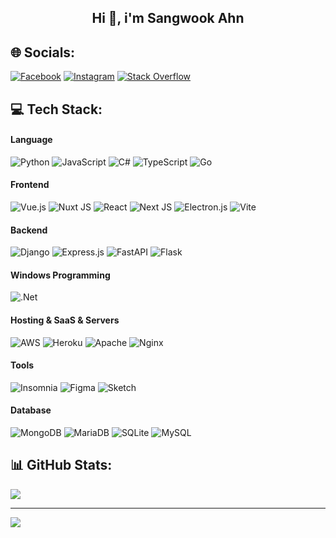 <h2 align="center">Hi 👋, i'm Sangwook Ahn</h3>


## 🌐 Socials:
[![Facebook](https://img.shields.io/badge/Facebook-%231877F2.svg?logo=Facebook&logoColor=white)](https://facebook.com/sangwook924) [![Instagram](https://img.shields.io/badge/Instagram-%23E4405F.svg?logo=Instagram&logoColor=white)](https://instagram.com/vvook924) [![Stack Overflow](https://img.shields.io/badge/-Stackoverflow-FE7A16?logo=stack-overflow&logoColor=white)](https://stackoverflow.com/users/sangwook.ahn) 

## 💻 Tech Stack:

#### Language
![Python](https://img.shields.io/badge/python-3670A0?style=for-the-badge&logo=python&logoColor=ffdd54)
![JavaScript](https://img.shields.io/badge/javascript-%23323330.svg?style=for-the-badge&logo=javascript&logoColor=%23F7DF1E)
![C#](https://img.shields.io/badge/c%23-%23239120.svg?style=for-the-badge&logo=csharp&logoColor=white)
![TypeScript](https://img.shields.io/badge/typescript-%23007ACC.svg?style=for-the-badge&logo=typescript&logoColor=white)
![Go](https://img.shields.io/badge/go-%2300ADD8.svg?style=for-the-badge&logo=go&logoColor=white)


#### Frontend
![Vue.js](https://img.shields.io/badge/vue.js-%2335495e.svg?style=for-the-badge&logo=vuedotjs&logoColor=%234FC08D) ![Nuxt JS](https://img.shields.io/badge/Nuxt-002E3B?style=for-the-badge&logo=nuxt.js&logoColor=#00DC82) 
![React](https://img.shields.io/badge/react-%2320232a.svg?style=for-the-badge&logo=react&logoColor=%2361DAFB) ![Next JS](https://img.shields.io/badge/Next-black?style=for-the-badge&logo=next.js&logoColor=white)
![Electron.js](https://img.shields.io/badge/Electron-191970?style=for-the-badge&logo=Electron&logoColor=white) ![Vite](https://img.shields.io/badge/vite-%23646CFF.svg?style=for-the-badge&logo=vite&logoColor=white) 

#### Backend
![Django](https://img.shields.io/badge/django-%23092E20.svg?style=for-the-badge&logo=django&logoColor=white)
![Express.js](https://img.shields.io/badge/express.js-%23404d59.svg?style=for-the-badge&logo=express&logoColor=%2361DAFB)
![FastAPI](https://img.shields.io/badge/FastAPI-005571?style=for-the-badge&logo=fastapi) ![Flask](https://img.shields.io/badge/flask-%23000.svg?style=for-the-badge&logo=flask&logoColor=white)

#### Windows Programming
![.Net](https://img.shields.io/badge/.NET-5C2D91?style=for-the-badge&logo=.net&logoColor=white)

#### Hosting & SaaS & Servers
![AWS](https://img.shields.io/badge/AWS-%23FF9900.svg?style=for-the-badge&logo=amazon-aws&logoColor=white)  ![Heroku](https://img.shields.io/badge/heroku-%23430098.svg?style=for-the-badge&logo=heroku&logoColor=white)
![Apache](https://img.shields.io/badge/apache-%23D42029.svg?style=for-the-badge&logo=apache&logoColor=white) ![Nginx](https://img.shields.io/badge/nginx-%23009639.svg?style=for-the-badge&logo=nginx&logoColor=white) 

#### Tools
![Insomnia](https://img.shields.io/badge/Insomnia-black?style=for-the-badge&logo=insomnia&logoColor=5849BE) ![Figma](https://img.shields.io/badge/figma-%23F24E1E.svg?style=for-the-badge&logo=figma&logoColor=white) ![Sketch](https://img.shields.io/badge/Sketch-FFB387?style=for-the-badge&logo=sketch&logoColor=black)

#### Database
![MongoDB](https://img.shields.io/badge/MongoDB-%234ea94b.svg?style=for-the-badge&logo=mongodb&logoColor=white) ![MariaDB](https://img.shields.io/badge/MariaDB-003545?style=for-the-badge&logo=mariadb&logoColor=white) ![SQLite](https://img.shields.io/badge/sqlite-%2307405e.svg?style=for-the-badge&logo=sqlite&logoColor=white)  ![MySQL](https://img.shields.io/badge/mysql-%2300000f.svg?style=for-the-badge&logo=mysql&logoColor=white)

                
## 📊 GitHub Stats:
![](https://github-readme-stats.vercel.app/api/top-langs/?username=tkddnr924&theme=vue-dark&hide_border=true&include_all_commits=true&count_private=true&layout=compact)

---
[![](https://visitcount.itsvg.in/api?id=tkddnr924&icon=6&color=0)](https://visitcount.itsvg.in)

<!-- Proudly created with GPRM ( https://gprm.itsvg.in ) -->
